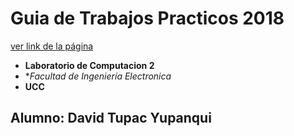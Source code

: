 # Guia de Trabajos Practicos 2018
[ver link de la página](https://ucc-labcompu2.github.io/ejercicios2018-dtupac/index.html)

* **Laboratorio de Computacion 2**
* **Facultad de Ingeniería Electronica*
* **UCC**
## Alumno: David Tupac Yupanqui

